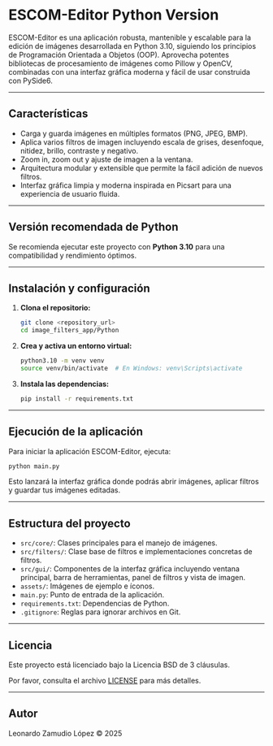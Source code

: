 # ESCOM-Editor Python Version

ESCOM-Editor es una aplicación robusta, mantenible y escalable para la edición de imágenes desarrollada en Python 3.10, siguiendo los principios de Programación Orientada a Objetos (OOP). Aprovecha potentes bibliotecas de procesamiento de imágenes como Pillow y OpenCV, combinadas con una interfaz gráfica moderna y fácil de usar construida con PySide6.

---

## Características

- Carga y guarda imágenes en múltiples formatos (PNG, JPEG, BMP).
- Aplica varios filtros de imagen incluyendo escala de grises, desenfoque, nitidez, brillo, contraste y negativo.
- Zoom in, zoom out y ajuste de imagen a la ventana.
- Arquitectura modular y extensible que permite la fácil adición de nuevos filtros.
- Interfaz gráfica limpia y moderna inspirada en Picsart para una experiencia de usuario fluida.

---

## Versión recomendada de Python

Se recomienda ejecutar este proyecto con **Python 3.10** para una compatibilidad y rendimiento óptimos.

---

## Instalación y configuración

1. **Clona el repositorio:**

   ```bash
   git clone <repository_url>
   cd image_filters_app/Python
   ```

2. **Crea y activa un entorno virtual:**

   ```bash
   python3.10 -m venv venv
   source venv/bin/activate  # En Windows: venv\Scripts\activate
   ```

3. **Instala las dependencias:**

   ```bash
   pip install -r requirements.txt
   ```

---

## Ejecución de la aplicación

Para iniciar la aplicación ESCOM-Editor, ejecuta:

```bash
python main.py
```

Esto lanzará la interfaz gráfica donde podrás abrir imágenes, aplicar filtros y guardar tus imágenes editadas.

---

## Estructura del proyecto

- `src/core/`: Clases principales para el manejo de imágenes.
- `src/filters/`: Clase base de filtros e implementaciones concretas de filtros.
- `src/gui/`: Componentes de la interfaz gráfica incluyendo ventana principal, barra de herramientas, panel de filtros y vista de imagen.
- `assets/`: Imágenes de ejemplo e íconos.
- `main.py`: Punto de entrada de la aplicación.
- `requirements.txt`: Dependencias de Python.
- `.gitignore`: Reglas para ignorar archivos en Git.

---

## Licencia

Este proyecto está licenciado bajo la Licencia BSD de 3 cláusulas.

Por favor, consulta el archivo [LICENSE](LICENSE) para más detalles.

---

## Autor

Leonardo Zamudio López © 2025
